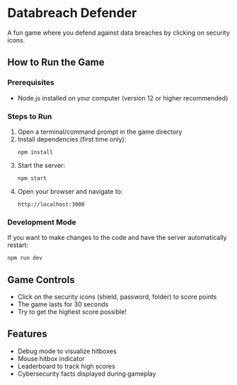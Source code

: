 # Databreach Defender

A fun game where you defend against data breaches by clicking on security icons.

## How to Run the Game

### Prerequisites
- Node.js installed on your computer (version 12 or higher recommended)

### Steps to Run
1. Open a terminal/command prompt in the game directory
2. Install dependencies (first time only):
   ```
   npm install
   ```
3. Start the server:
   ```
   npm start
   ```
4. Open your browser and navigate to:
   ```
   http://localhost:3000
   ```

### Development Mode
If you want to make changes to the code and have the server automatically restart:
```
npm run dev
```

## Game Controls
- Click on the security icons (shield, password, folder) to score points
- The game lasts for 30 seconds
- Try to get the highest score possible!

## Features
- Debug mode to visualize hitboxes
- Mouse hitbox indicator
- Leaderboard to track high scores
- Cybersecurity facts displayed during gameplay 